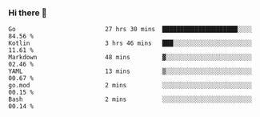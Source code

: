 ### Hi there 👋

<!--
**yeya24/yeya24** is a ✨ _special_ ✨ repository because its `README.md` (this file) appears on your GitHub profile.

Here are some ideas to get you started:

- 🔭 I’m currently working on ...
- 🌱 I’m currently learning ...
- 👯 I’m looking to collaborate on ...
- 🤔 I’m looking for help with ...
- 💬 Ask me about ...
- 📫 How to reach me: ...
- 😄 Pronouns: ...
- ⚡ Fun fact: ...
-->

<!--START_SECTION:waka-->

```text
Go                         27 hrs 30 mins  █████████████████████░░░░   84.56 %
Kotlin                     3 hrs 46 mins   ███░░░░░░░░░░░░░░░░░░░░░░   11.61 %
Markdown                   48 mins         ▓░░░░░░░░░░░░░░░░░░░░░░░░   02.46 %
YAML                       13 mins         ▒░░░░░░░░░░░░░░░░░░░░░░░░   00.67 %
go.mod                     2 mins          ░░░░░░░░░░░░░░░░░░░░░░░░░   00.15 %
Bash                       2 mins          ░░░░░░░░░░░░░░░░░░░░░░░░░   00.14 %
```

<!--END_SECTION:waka-->
